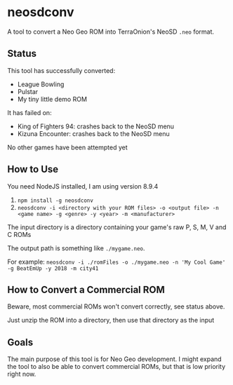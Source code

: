 # neosdconv

A tool to convert a Neo Geo ROM into TerraOnion's NeoSD `.neo` format.

## Status

This tool has successfully converted:

* League Bowling
* Pulstar
* My tiny little demo ROM

It has failed on:

* King of Fighters 94: crashes back to the NeoSD menu
* Kizuna Encounter: crashes back to the NeoSD menu

No other games have been attempted yet

## How to Use

You need NodeJS installed, I am using version 8.9.4

1. `npm install -g neosdconv`
2. `neosdconv -i <directory with your ROM files> -o <output file> -n <game name> -g <genre> -y <year> -m <manufacturer>`

The input directory is a directory containing your game's raw P, S, M, V and C ROMs

The output path is something like `./mygame.neo`.

For example: `neosdconv -i ./romFiles -o ./mygame.neo -n 'My Cool Game' -g BeatEmUp -y 2018 -m city41`

## How to Convert a Commercial ROM

Beware, most commercial ROMs won't convert correctly, see status above.

Just unzip the ROM into a directory, then use that directory as the input

## Goals

The main purpose of this tool is for Neo Geo development. I might expand the tool to also be able to convert commercial ROMs, but that is low priority right now.
